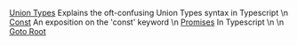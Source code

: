 [Union Types](UnionTypes.md) Explains the oft-confusing Union Types syntax in Typescript \n
[Const](Const.md) An exposition on the 'const' keyword \n
[Promises](Promises.md) In Typescript \n
\n
[Goto Root](/README.md)
